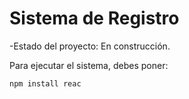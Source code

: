 <h1>Sistema de Registro</h1>

-Estado del proyecto: En construcción.

Para ejecutar el sistema, debes poner:

```npm install reac```
